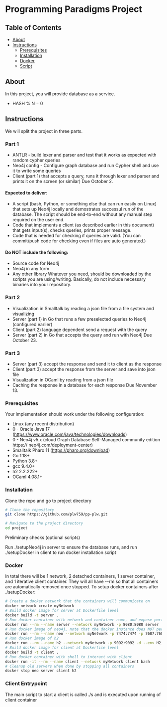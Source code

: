 # Programming Paradigms Project

## Table of Contents

- [About](#about)
- [Instructions](#instructions)
  - [Prerequisites](#prerequisites)
  - [Installation](#installation)
  - [Docker](#docker)
  - [Script](#script)

## About

In this project, you will provide database as a service.
* HASH % N = 0

## Instructions
We will split the project in three parts.
### Part 1
* ANTLR - build lexer and parser and test that it works as expected with random
cypher queries
* Neo4j config - Configure graph database and run Cypher shell and use it to write
some queries
* Client (part 1) that accepts a query, runs it through lexer and parser and prints
it on the screen (or similar)
Due October 2.
#### Expected to deliver:
* A script (bash, Python, or something else that can run easily on Linux) that sets
up Neo4j locally and demostrates successul run of the database. The script should
be end-to-end without any manual step required on the user end.
* Code that implements a client (as described earlier in this document) that gets
input(s), checks queries, prints proper message.
* Code that is needed for checking if queries are valid. (You can commit/push code
for checking even if files are auto generated.)
#### Do NOT include the following:
* Source code for Neo4j
* Neo4j in any form
* Any other library
Whatever you need, should be downloaded by the scripts you are
using/writing. Basically, do not include necessary binaries into your
repository.
### Part 2
* Visualization in Smalltalk by reading a json file from a file system and
visualizing
* Server (part 1) in Go that runs a few preselected queries to Neo4j (configured
earlier)
* Client (part 2) language dependent send a request with the query
* Server (part 2) in Go that accepts the query and run with Neo4j
Due October 23.
### Part 3
* Server (part 3) accept the response and send it to client as the response
* Client (part 3) accept the response from the server and save into json file
* Visualization in OCaml by reading from a json file
* Caching the response in a database for each response
Due November 13.

### Prerequisites

Your implementation should work under the following configuration:
* Linux (any recent distribution)
* 0 - Oracle Java 17 (https://www.oracle.com/java/technologies/downloads)
* 0 - Neo4j v5.x (cloud Graph Database Self-Managed community edition https://
neo4j.com/deployment-center)
* Smalltalk Pharo 11 (https://pharo.org/download)
* Go 1.18+
* Python 3.8+
* gcc 9.4.0+
* h2 2.2.222+
* OCaml 4.08.1+

### Installation

Clone the repo and go to project directory

```bash
# Clone the repository
git clone https://github.com/plw759/pp-plw.git

# Navigate to the project directory
cd project
```

Preliminary checks (optional scripts)

Run ./setupNeo4j in server to ensure the database runs, and run ./setupDocker in client to run docker installation script

### Docker

In total there will be 1 network, 2 detached containers, 1 server container, and 1 iterative client container. They will all have --rm so that all containers are automatically removed once stopped.
To setup docker containers after ./setupDocker:

```bash
# Create a docker network that the containers will communicate on
docker network create myNetwork
# Build docker image for server at Dockerfile level
docker build -t server .
# Run docker container with network and container name, and expose port 8080
docker run --rm --name server --network myNetwork -p 8080:8080 server 
# Run docker image of neo4j, note that the docker instance does NOT persist data
docker run --rm --name neo --network myNetwork -p 7474:7474 -p 7687:7687 -d --env NEO4J_AUTH=neo4j/asdfg123 neo4j:5.12.0
# Run docker image of h2
docker run --rm --name h2 --network myNetwork -p 9092:9092 -d --env H2_OPTIONS="-tcp -tcpAllowOthers" thomseno/h2
# Build docker image for client at Dockerfile level
docker build -t client .
# Run docker container with shell to interact with client
docker run -it --rm --name client --network myNetwork client bash
# Cleanup old servers when done by stopping all containers
docker stop neo server client h2
```

### Client Entrypoint

The main script to start a client is called ./s and is executed upon running of client container